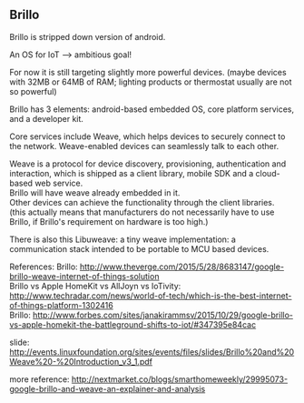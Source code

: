 Brillo
--------------

Brillo is stripped down version of android.

An OS for IoT --> ambitious goal!

For now it is still targeting slightly more powerful devices.
(maybe devices with 32MB or 64MB of RAM; lighting products or thermostat usually are not so powerful)

Brillo has 3 elements: android-based embedded OS, core platform services, and a developer kit.

Core services include Weave, which helps devices to securely connect to the network.
Weave-enabled devices can seamlessly talk to each other.

Weave is a protocol for device discovery, provisioning, authentication and interaction,
which is shipped as a client library, mobile SDK and a cloud-based web service.  
Brillo will have weave already embedded in it.  
Other devices can achieve the functionality through the client libraries.  
(this actually means that manufacturers do not necessarily have to use Brillo, if Brillo's requirement on hardware is too high.)

There is also this Libuweave: a tiny weave implementation:
a communication stack intended to be portable to MCU based devices.

References: 
Brillo: http://www.theverge.com/2015/5/28/8683147/google-brillo-weave-internet-of-things-solution  
Brillo vs Apple HomeKit vs AllJoyn vs IoTivity: http://www.techradar.com/news/world-of-tech/which-is-the-best-internet-of-things-platform-1302416  
Brillo: http://www.forbes.com/sites/janakirammsv/2015/10/29/google-brillo-vs-apple-homekit-the-battleground-shifts-to-iot/#347395e84cac

slide: http://events.linuxfoundation.org/sites/events/files/slides/Brillo%20and%20Weave%20-%20Introduction_v3_1.pdf

more reference:
http://nextmarket.co/blogs/smarthomeweekly/29995073-google-brillo-and-weave-an-explainer-and-analysis  

